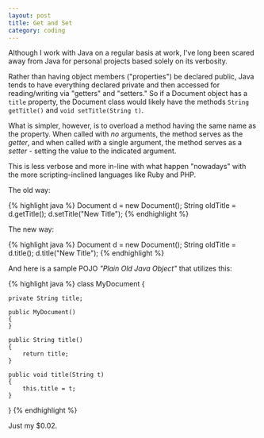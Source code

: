 ```yaml
---
layout: post
title: Get and Set
category: coding
---
```


Although I work with Java on a regular basis at work, I've long been scared
away from Java for personal projects based solely on its verbosity.

Rather than having object members ("properties") be declared public, Java
tends to have everything declared private and then accessed for
reading/writing via "getters" and "setters." So if a Document object has a
`title` property, the Document class would likely have the methods `String
getTitle()` and `void setTitle(String t)`.

What is simpler, however, is to overload a method having the same name as the
property. When called with *no* arguments, the method serves as the *getter*,
and when called *with* a single argument, the method serves as a *setter* -
setting the value to the indicated argument.

This is less verbose and more in-line with what happen "nowadays" with the
more scripting-inclined languages like Ruby and PHP.

The old way:

{% highlight java %}
Document d = new Document();
String oldTitle = d.getTitle();
d.setTitle("New Title");
{% endhighlight %}

The new way:

{% highlight java %}
Document d = new Document();
String oldTitle = d.title();
d.title("New Title");
{% endhighlight %}

And here is a sample POJO *"Plain Old Java Object"* that utilizes this:

{% highlight java %}
class MyDocument
{

    private String title;

    public MyDocument()
    {
    }

    public String title()
    {
        return title;
    }

    public void title(String t)
    {
        this.title = t;
    }

}
{% endhighlight %}

Just my $0.02.
